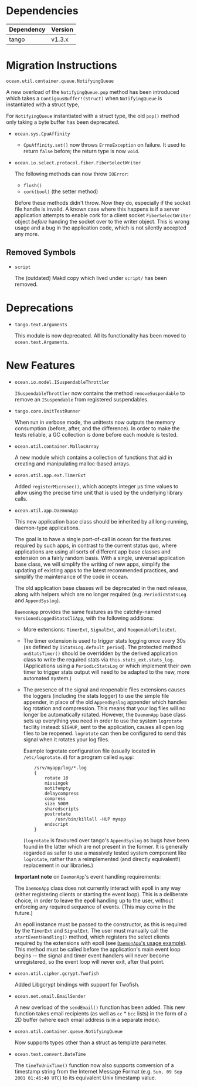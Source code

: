 Dependencies
============

Dependency | Version
-----------|---------
tango      | v1.3.x

Migration Instructions
======================

`ocean.util.container.queue.NotifyingQueue`

  A new overload of the `NotifyingQueue.pop` method has been introduced which
  takes a `ContigousBuffer!(Struct)` when `NotifyingQueue` is instantiated
  with a struct type,

  For `NotifyingQueue` instantiated with a struct type, the old `pop()`
  method only taking a byte buffer has been deprecated.

* `ocean.sys.CpuAffinity`

  - `CpuAffinity.set()` now throws `ErrnoException` on failure. It used to
    return `false` before; the return type is now `void`.

* `ocean.io.select.protocol.fiber.FiberSelectWriter`

  The following methods can now throw `IOError`:

    * `flush()`
    * `cork(bool)` (the setter method)

  Before these methods didn't throw. Now they do, especially if the socket file
  handle is invalid. A known case where this happens is if a server application
  attempts to enable cork for a client socket `FiberSelectWriter` object
  *before* handing the socket over to the writer object. This is wrong usage and
  a bug in the application code, which is not silently accepted any more.

Removed Symbols
---------------

* `script`

  The (outdated) Makd copy which lived under `script/` has been removed.


Deprecations
============

* `tango.text.Arguments`

  This module is now deprecated. All its functionality has been moved to
  `ocean.text.Arguments`.

New Features
============

* `ocean.io.model.ISuspendableThrottler`

  `ISuspendableThrottler` now contains the method `removeSuspendable` to remove an
  `ISuspendable` from registered suspendables.

* `tango.core.UnitTestRunner`

  When run in verbose mode, the unittests now outputs the memory consumption
  (before, after, and the difference).  In order to make the tests reliable,
  a GC collection is done before each module is tested.

* `ocean.util.container.MallocArray`

  A new module which contains a collection of functions that aid in creating
  and manipulating malloc-based arrays.

* `ocean.util.app.ext.TimerExt`

  Added `registerMicrosec()`, which accepts integer µs time values to allow
  using the precise time unit that is used by the underlying library calls.

* `ocean.util.app.DaemonApp`

  This new application base class should be inherited by all long-running,
  daemon-type applications.

  The goal is to have a single port-of-call in ocean for the features required
  by such apps, in contrast to the current status quo, where applications are
  using all sorts of different app base classes and extension on a fairly random
  basis. With a single, universal application base class, we will simplify the
  writing of new apps, simplify the updating of existing apps to the latest
  recommended practices, and simplify the maintenance of the code in ocean.

  The old application base classes will be deprecated in the next release, along
  with helpers which are no longer required (e.g. `PeriodicStatsLog` and
  `AppendSyslog`).

  `DaemonApp` provides the same features as the catchily-named
  `VersionedLoggedStatsCliApp`, with the following additions:

    * More extensions: `TimerExt`, `SignalExt`, and `ReopenableFilesExt`.
    * The timer extension is used to trigger stats logging once every 30s (as
      defined by `IStatsLog.default_period`). The protected method
      `onStatsTimer()` should be overridden by the derived application class to
      write the required stats via `this.stats_ext.stats_log`. (Applications
      using a `PeriodicStatsLog` or which implement their own timer to trigger
      stats output will need to be adapted to the new, more automated system.)
    * The presence of the signal and reopenable files extensions causes the
      loggers (including the stats logger) to use the simple file appender, in
      place of the old `AppendSyslog` appender which handles log rotation and
      compression. This means that your log files will no longer be
      automatically rotated. However, the `DaemonApp` base class sets up
      everything you need in order to use the system `logrotate` facility
      instead: `SIGHUP`, sent to the application, causes all open log files to
      be reopened. `logrotate` can then be configured to send this signal when
      it rotates your log files.

      Example logrotate configuration file (usually located in
      `/etc/logrotate.d`) for a program called `myapp`:

      ```
          /srv/myapp/log/*.log
          {
              rotate 10
              missingok
              notifempty
              delaycompress
              compress
              size 500M
              sharedscripts
              postrotate
                  /usr/bin/killall -HUP myapp
              endscript
          }
      ```

      (`logrotate` is favoured over tango's `AppendSyslog` as bugs have been
      found in the latter which are not present in the former. It is generally
      regarded as safer to use a massively tested system component like
      `logrotate`, rather than a reimplemented (and directly equivalent!)
      replacement in our libraries.)

  **Important note** on `DaemonApp`'s event handling requirements:

  The `DaemonApp` class does not currently interact with epoll in any way
  (either registering clients or starting the event loop). This is a deliberate
  choice, in order to leave the epoll handling up to the user, without enforcing
  any required sequence of events. (This may come in the future.)

  An epoll instance must be passed to the constructor, as this is required by
  the `TimerExt` and `SignalExt`. The user must manually call the
  `startEventHandling()` method, which registers the select clients required by
  the extensions with epoll (see [`DaemonApp`'s usage example](https://github.com/sociomantic/ocean/blob/e87b3e0e735aaaa8b603315e02127ac1fdbe27c0/src/ocean/util/app/DaemonApp.d#L549)).
  This method must be called before the application's main event loop begins --
  the signal and timer event handlers will never become unregistered, so the
  event loop will never exit, after that point.

* `ocean.util.cipher.gcrypt.Twofish`

  Added Libgcrypt bindings with support for Twofish.

* `ocean.net.email.EmailSender`

  A new overload of the `sendEmail()` function has been added. This new function
  takes email recipients (as well as `cc` * `bcc` lists) in the form of a 2D
  buffer (where each email address is in a separate index).

* `ocean.util.container.queue.NotifyingQueue`

  Now supports types other than a struct as template parameter.

* `ocean.text.convert.DateTime`

  The `timeToUnixTime()` function now also supports conversion of a timestamp
  string from the Internet Message Format (e.g. `Sun, 09 Sep 2001 01:46:40 UTC`)
  to its equivalent Unix timestamp value.

